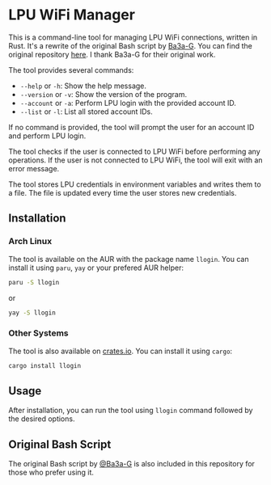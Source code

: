 # LPU WiFi Manager
This is a command-line tool for managing LPU WiFi connections, written in Rust. It's a rewrite of the original Bash script by [Ba3a-G](https://github.com/Ba3a-G). You can find the original repository [here](https://github.com/Ba3a-G/LPU-Wireless-Autologin). I thank Ba3a-G for their original work.

The tool provides several commands:

- `--help` or `-h`: Show the help message.
- `--version` or `-v`: Show the version of the program.
- `--account` or `-a`: Perform LPU login with the provided account ID.
- `--list` or `-l`: List all stored account IDs.

If no command is provided, the tool will prompt the user for an account ID and perform LPU login.

The tool checks if the user is connected to LPU WiFi before performing any operations. If the user is not connected to LPU WiFi, the tool will exit with an error message.

The tool stores LPU credentials in environment variables and writes them to a file. The file is updated every time the user stores new credentials.

## Installation

### Arch Linux

The tool is available on the AUR with the package name `llogin`. You can install it using `paru`, `yay` or your prefered AUR helper:

```Bash
paru -S llogin
```

or

```Bash
yay -S llogin
```

### Other Systems

The tool is also available on [crates.io](https://crates.io/crates/llogin). You can install it using `cargo`:

```Bash
cargo install llogin
```

## Usage

After installation, you can run the tool using `llogin` command followed by the desired options.

## Original Bash Script

The original Bash script by [@Ba3a-G](https://github.com/Ba3a-G) is also included in this repository for those who prefer using it.

